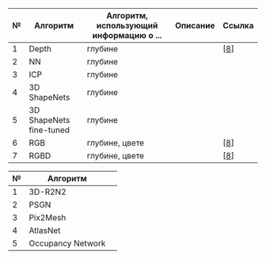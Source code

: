 | №    | Алгоритм                | Алгоритм, использующий информацию о ... | Описание | Ссылка                                                       |
| ---- | ----------------------- | --------------------------------------- | -------- | ------------------------------------------------------------ |
| 1    | Depth                   | глубине                                 |          | [[8](https://github.com/aktumar/3D_reconstruction/blob/main/additional_info/references.md#5)] |
| 2    | NN                      | глубине                                 |          |                                                              |
| 3    | ICP                     | глубине                                 |          |                                                              |
| 4    | 3D ShapeNets            | глубине                                 |          |                                                              |
| 5    | 3D ShapeNets fine-tuned | глубине                                 |          |                                                              |
| 6    | RGB                     | глубине, цвете                          |          | [[8](https://github.com/aktumar/3D_reconstruction/blob/main/additional_info/references.md#5)] |
| 7    | RGBD                    | глубине, цвете                          |          | [[8](https://github.com/aktumar/3D_reconstruction/blob/main/additional_info/references.md#5)] |





| №    | Алгоритм          |      |
| ---- | ----------------- | ---- |
| 1    | 3D-R2N2           |      |
| 2    | PSGN              |      |
| 3    | Pix2Mesh          |      |
| 4    | AtlasNet          |      |
| 5    | Occupancy Network |      |

